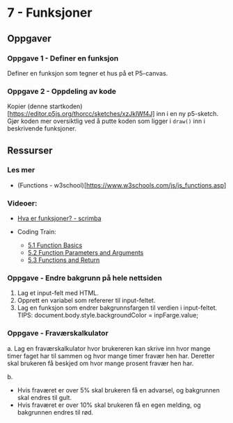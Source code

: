 # 7 - Funksjoner

## Oppgaver

### Oppgave 1 - Definer en funksjon
Definer en funksjon som tegner et hus på et P5-canvas.

### Oppgave 2 - Oppdeling av kode
Kopier (denne startkoden)[https://editor.p5js.org/thorcc/sketches/xzJklWf4J] inn i en ny p5-sketch.
Gjør koden mer oversiktlig ved å putte koden som ligger i `draw()` inn i beskrivende funksjoner.


## Ressurser

### Les mer
- (Functions - w3school)[https://www.w3schools.com/js/js_functions.asp]

### Videoer:
- [Hva er funksjoner? - scrimba](https://scrimba.com/p/pnnQQfk/cVGawSp)

- Coding Train:
  - [5.1 Function Basics](https://www.youtube.com/watch?v=wRHAitGzBrg&list=PLRqwX-V7Uu6Zy51Q-x9tMWIv9cueOFTFA&t=0s)
  - [5.2 Function Parameters and Arguments](https://www.youtube.com/watch?v=zkc417YapfE&list=PLRqwX-V7Uu6Zy51Q-x9tMWIv9cueOFTFA&index=21)
  - [5.3 Functions and Return](https://www.youtube.com/watch?v=qRnUBiTJ66Y&list=PLRqwX-V7Uu6Zy51Q-x9tMWIv9cueOFTFA&index=22)


### Oppgave - Endre bakgrunn på hele nettsiden
1. Lag et input-felt med HTML.
2. Opprett en variabel som refererer til input-feltet.
3. Lag en funksjon som endrer bakgrunnsfargen til  verdien i input-feltet.
TIPS: document.body.style.backgroundColor = inpFarge.value;


### Oppgave - Fraværskalkulator

a.
Lag en fraværskalkulator hvor brukereren kan skrive inn hvor mange timer faget har til sammen og hvor mange timer fravær hen har.
Deretter skal brukeren få beskjed om hvor mange prosent fravær hen har.

b.
- Hvis fraværet er over 5% skal brukeren få en advarsel, og bakgrunnen skal endres til gult.
- Hvis fraværet er over 10% skal brukeren få en egen melding, og bakgrunnen endres til rød.